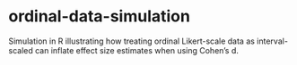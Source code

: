# ordinal-data-simulation
Simulation in R illustrating how treating ordinal Likert-scale data as interval-scaled can inflate effect size estimates when using Cohen’s d.
